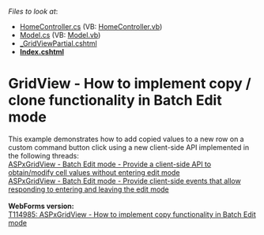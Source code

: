 <!-- default file list -->
*Files to look at*:

* [HomeController.cs](./CS/DXWebApplication1/Controllers/HomeController.cs) (VB: [HomeController.vb](./VB/DXWebApplication1/Controllers/HomeController.vb))
* [Model.cs](./CS/DXWebApplication1/Models/Model.cs) (VB: [Model.vb](./VB/DXWebApplication1/Models/Model.vb))
* [_GridViewPartial.cshtml](./CS/DXWebApplication1/Views/Home/_GridViewPartial.cshtml)
* **[Index.cshtml](./CS/DXWebApplication1/Views/Home/Index.cshtml)**
<!-- default file list end -->
# GridView - How to implement copy / clone functionality in Batch Edit mode


This example demonstrates how to add copied values to a new row on a custom command button click using a new client-side API implemented in the following threads:<br /><a href="https://www.devexpress.com/Support/Center/p/S172878">ASPxGridView - Batch Edit mode - Provide a client-side API to obtain/modify cell values without entering edit mode</a> <br /><a href="https://www.devexpress.com/Support/Center/p/S172826">ASPxGridView - Batch Edit mode - Provide client-side events that allow responding to entering and leaving the edit mode</a><br /><br /><strong>WebForms version:<br /></strong><a href="https://www.devexpress.com/Support/Center/p/T114985">T114985: ASPxGridView - How to implement copy functionality in Batch Edit mode</a>

<br/>


